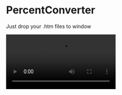 # PercentConverter
Just drop your .htm files to window

<video src='https://github.com/alexonemore/PercentConverter/assets/78875946/15834d2b-171f-4403-bda2-01a78d22568e'/>


<video src='https://github.com/alexonemore/PercentConverter/assets/78875946/3b76fd50-d1d5-494f-a897-9d2364573a8f'/>


